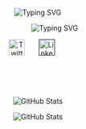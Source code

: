 <p align="center">
   <img src="https://github.com/startup-dreamer/startup-dreamer/assets/106421807/0159c9dd-78be-4086-a445-2e01553cf750" alt="Typing SVG" />
</p>

<p align="center">
   &nbsp;&nbsp;&nbsp;&nbsp;&nbsp;&nbsp;&nbsp;&nbsp;&nbsp;
      &nbsp;&nbsp;&nbsp;&nbsp;&nbsp;&nbsp;&nbsp;<img src="https://readme-typing-svg.demolab.com?font=Times+new+Roman&weight=500&size=22&pause=1000&color=FB8C00&vCenter=true&width=440&height=45&lines=Web3+Enthusiast+and+Blockchain+Developer;Building+projects%2C+Contributing+to+Open+Source" alt="Typing SVG" />
</p>


<p align="center">
  <a href="https://twitter.com/Startup_dmr"><img width="32px" alt="Twitter" title="Twitter" src="https://raw.githubusercontent.com/startup-dreamer/startup-dreamer/master/assets/106421807/185b2438-c597-4270-83aa-5be4c8edd76a.png"/></a>
  &#8287;&#8287;&#8287;&#8287;&#8287;
  <a href=""><img width="32px" alt="LinkedIn" title="LinkedIn" src="https://raw.githubusercontent.com/startup-dreamer/startup-dreamer/master/assets/106421807/ce32af85-b56e-46e0-9403-f023f03cc6ca.png"/></a>
  &#8287;&#8287;&#8287;&#8287;&#8287;
</p>
<br>
<br>
<br>
<p align="center">
  <img src="https://github-readme-stats.vercel.app/api?username=startup-dreamer&theme=vision-friendly-dark&hide_border=false&include_all_commits=true&count_private=true&border_color=6495ED" alt="GitHub Stats" />
</p>
<p align="center">
  <img src="https://github-readme-streak-stats.herokuapp.com/?user=startup-dreamer&theme=vision-friendly-dark&hide_border=false&border_color=ffffff" alt="GitHub Stats" />
</p>
<!-- <br/><br/>
<a herf='https://github.com/startup-dreamer/NFT-Lending-Borrowing-protocol'>
  <img  align="left" src="https://github-readme-stats.vercel.app/api/pin/?username=startup-dreamer&repo=NFT-Lending-Borrowing-protocol&theme=vision-friendly-dark&hide_border=false&include_all_commits=true&count_private=true&border_color=6495ED&title_color=ffffff" alt="GitHub Stats" /></a> -->

